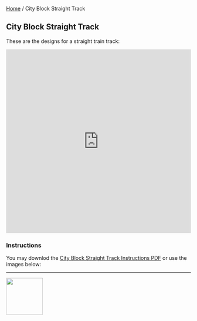 <style>@import url("//readme.codeadam.ca/readme.css");</style>

[Home](/) / City Block Straight Track

## City Block Straight Track

These are the designs for a straight train track:

<iframe src="https://pages.codeadam.ca/ldr-viewer/view?background=4293848814&filename=city-block-track-straight.packed.mpd&path=https://ldr.brickmmo.com/city-block-track-straight/" height="500" width="100%" frameborder="0" allowtransparency id="iframe"></iframe>

### Instructions

You may downlod the [City Block Straight Track Instructions PDF](city-block/city-block-track-straight.pdf) or use the images below:

---

<a href="https://brickmmo.com">
<img src="https://cdn.brickmmo.com/images@1.0.0/brickmmo-logo-coloured-horizontal.png" width="100">
</a>

<script src="https://cdn.brickmmo.com/bar@1.0.0/bar.js"></script>
